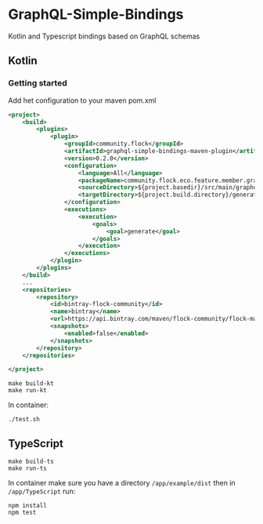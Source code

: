 # GraphQL-Simple-Bindings

Kotlin and Typescript bindings based on GraphQL schemas

## Kotlin

### Getting started

Add het configuration to your maven pom.xml

```xml
<project>
    <build>
        <plugins>
            <plugin>
                <groupId>community.flock</groupId>
                <artifactId>graphql-simple-bindings-maven-plugin</artifactId>
                <version>0.2.0</version>
                <configuration>
                    <language>All</language>
                    <packageName>community.flock.eco.feature.member.graphql</packageName>
                    <sourceDirectory>${project.basedir}/src/main/graphql</sourceDirectory>
                    <targetDirectory>${project.build.directory}/generated-sources/graphql</targetDirectory>
                </configuration>
                <executions>
                    <execution>
                        <goals>
                            <goal>generate</goal>
                        </goals>
                    </execution>
                </executions>
            </plugin>
        </plugins>
    </build>
    ...
    <repositories>
        <repository>
            <id>bintray-flock-community</id>
            <name>bintray</name>
            <url>https://api.bintray.com/maven/flock-community/flock-maven</url>
            <snapshots>
                <enabled>false</enabled>
            </snapshots>
        </repository>
    </repositories>

</project>
```

```
make build-kt
make run-kt
```
In container:
```
./test.sh
```
## TypeScript
```
make build-ts
make run-ts
```
In container make sure you have a directory `/app/example/dist` then in `/app/TypeScript` run:
```
npm install
npm test
```
